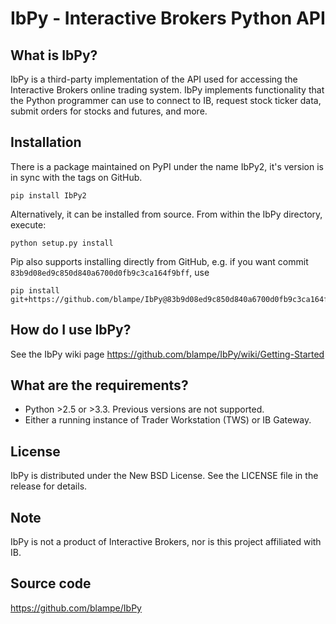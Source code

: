 # IbPy - Interactive Brokers Python API

## What is IbPy?

IbPy is a third-party implementation of the API used for accessing the
Interactive Brokers online trading system. IbPy implements functionality that
the Python programmer can use to connect to IB, request stock ticker data,
submit orders for stocks and futures, and more.

## Installation

There is a package maintained on PyPI under the name IbPy2, it's version is in sync
with the tags on GitHub.

```
pip install IbPy2
```

Alternatively, it can be installed from source. From within the IbPy directory, execute:

```
python setup.py install
```

Pip also supports installing directly from GitHub, e.g. if you want commit `83b9d08ed9c850d840a6700d0fb9c3ca164f9bff`, use

```
pip install git+https://github.com/blampe/IbPy@83b9d08ed9c850d840a6700d0fb9c3ca164f9bff
```

## How do I use IbPy?

See the IbPy wiki page https://github.com/blampe/IbPy/wiki/Getting-Started

## What are the requirements?

* Python >2.5 or >3.3. Previous versions are not supported.
* Either a running instance of Trader Workstation (TWS) or IB Gateway.

## License

IbPy is distributed under the New BSD License. See the LICENSE file in the
release for details.

## Note

IbPy is not a product of Interactive Brokers, nor is this project affiliated
with IB.

## Source code

https://github.com/blampe/IbPy